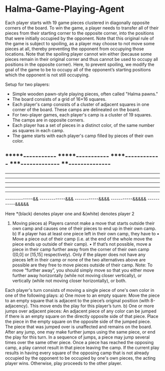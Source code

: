 # Halma-Game-Playing-Agent
Each player starts with 19 game pieces clustered in diagonally opposite corners of the board. To win the game, a player needs to transfer all of their pieces from their starting corner to the opposite corner, into the positions that were initially occupied by the opponent. Note that this original rule of the game is subject to spoiling, as a player may choose to not move some pieces at all, thereby preventing the opponent from occupying those locations. Note that the spoiling player cannot win either (because some pieces remain in their original corner and thus cannot be used to occupy all positions in the opposite corner). Here, to prevent spoiling, we modify the goal of the game to be to occupy all of the opponent’s starting positions which the opponent is not still occupying.

Setup for two players:
- Simple wooden pawn-style playing pieces, often called "Halma pawns."
- The board consists of a grid of 16×16 squares.
- Each player's camp consists of a cluster of adjacent squares in one corner of the board.
These camps are delineated on the board.
- For two-player games, each player's camp is a cluster of 19 squares. The camps are in
opposite corners.
- Each player has a set of pieces in a distinct color, of the same number as squares in each
camp.
- The game starts with each player's camp filled by pieces of their own color.

*****-----------
*****-----------
****------------
***-------------
**--------------
----------------
----------------
----------------
----------------
----------------
----------------
--------------&&
-------------&&&
------------&&&&
-----------&&&&&
-----------&&&&&

Here *(black) denotes player one and &(white) denotes player 2

1. Moving pieces
a) Players cannot make a move that starts outside their own camp and causes one of their
pieces to end up in their own camp.
b) If a player has at least one piece left in their own camp, they have to
• Move a piece out of their camp (i.e. at the end of the whole move the piece ends up
outside of their camp).
• If that’s not possible, move a piece in their camp further away from the corner of their
own camp ([0,0] or [15,15] respectively).
Only if the player does not have any pieces left in their camp or none of the two alternatives
above are possible are they free to move pieces outside of their camp.
Note: To move “further away”, you should simply move so that you either move further away
horizontally (while not moving closer vertically), or vertically (while not moving closer
horizontally), or both.

Each player's turn consists of moving a single piece of one's own color in one of the
following plays:
a) One move to an empty square:
    Move the piece to an empty square that is adjacent to the piece’s original
    position (with 8-adjacency).
    This move ends the play for this player’s turn.
b) One or more jumps over adjacent pieces:
    An adjacent piece of any color can be jumped if there is an empty square
    on the directly opposite side of that piece.
    Place the piece in the empty square on the opposite side of the jumped
    piece.
    The piece that was jumped over is unaffected and remains on the board.
    After any jump, one may make further jumps using the same piece, or end
    the play for this turn.
    In a sequence of jumps, a piece may jump several times over the same
    other piece.
    Once a piece has reached the opposing camp, a play cannot result in that piece leaving
    the camp.
If the current play results in having every square of the opposing camp that is not already
occupied by the opponent to be occupied by one's own pieces, the acting player wins.
Otherwise, play proceeds to the other player.
